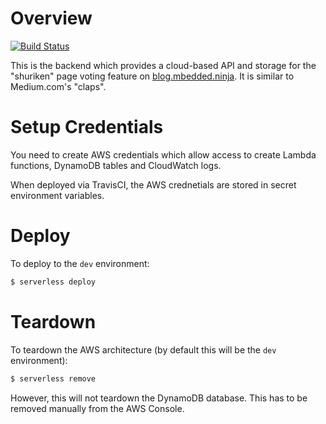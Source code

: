 # Overview

[![Build Status](https://travis-ci.org/gbmhunter/shuriken-backend.svg?branch=master)](https://travis-ci.org/gbmhunter/shuriken-backend)

This is the backend which provides a cloud-based API and storage for the "shuriken" page voting feature on [blog.mbedded.ninja](blog.mbedded.ninja). It is similar to Medium.com's "claps".

# Setup Credentials

You need to create AWS credentials which allow access to create Lambda functions, DynamoDB tables and CloudWatch logs.

When deployed via TravisCI, the AWS crednetials are stored in secret environment variables.

# Deploy

To deploy to the `dev` environment:

```bash
$ serverless deploy
```

# Teardown

To teardown the AWS architecture (by default this will be the `dev` environment):

```bash
$ serverless remove
```

However, this will not teardown the DynamoDB database. This has to be removed manually from the AWS Console.